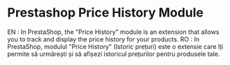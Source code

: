 # Prestashop Price History Module
EN : In PrestaShop, the "Price History" module is an extension that allows you to track and display the price history for your products.
RO : In PrestaShop, modulul "Price History" (Istoric prețuri) este o extensie care îți permite să urmărești și să afișezi istoricul prețurilor pentru produsele tale.
